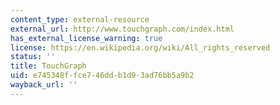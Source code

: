 ```yaml
---
content_type: external-resource
external_url: http://www.touchgraph.com/index.html
has_external_license_warning: true
license: https://en.wikipedia.org/wiki/All_rights_reserved
status: ''
title: TouchGraph
uid: e745348f-fce7-46dd-b1d9-3ad76bb5a9b2
wayback_url: ''
---
```

